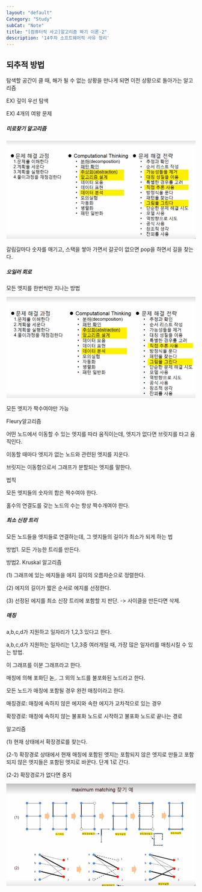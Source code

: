 ```yaml
---
layout: "default"
Category: "Study"
subCat: "Note"
title: "[컴퓨터적 사고]알고리즘 짜기 이론-2"
description: '14주차 소프트웨어적 사유 정리'
---
```



## 되추적 방법

탐색할 공간이 클 때, 해가 될 수 없는 상황을 만나게 되면 이전 상황으로 돌아가는 알고리즘

EX) 깊이 우선 탐색

EX) 4개의 여왕 문제


##### 미로찾기 알고리즘

![maze](/assets/Photo/maze.PNG)

갈림길마다 숫자를 매기고, 스택을 쌓아 가면서 갈곳이 없으면 pop을 하면서 길을 찾는다.


##### 오일러 회로

모든 엣지를 한번씩만 지나는 방법

![maze](/assets/Photo/olier.PNG)

모든 엣지가 짝수여야만 가능

Fleury알고리즘

어떤 노드에서 이동할 수 있는 엣지를 따라 움직이는데, 엣지가 없다면 브릿지를 타고 움직인다.

이동할 때마다 엣지가 없는 노드와 관련된 엣지를 지운다.

브릿지는 이동함으로서 그래프가 분할되는 엣지를 말한다.

법칙

모든 엣지들의 숫자의 합은 짝수여야 한다.

홀수의 연결도를 갖는 노드의 수는 항상 짝수개여야 한다.



##### 최소 신장 트리

모든 노드들을 엣지들로 연결하는데, 그 엣지들의 길이가 최소가 되게 하는 법

방법1. 모든 가능한 트리를 만든다.

방법2. Kruskal 알고리즘

(1) 그래프에 있는 에지들을 에지 길이의 오름차순으로 정렬한다.

(2) 에지의 길이가 짧은 순서로 에지를 선정한다.

(3) 선정된 에지를 최소 신장 트리에 포함할 지 판단. -> 사이클을 만든다면 삭제.


##### 매칭

a,b,c,d가 지원하고 일자리가 1,2,3 있다고 한다.

a,b,c,d가 지원하는 일자리는 1,2,3중 여러개일 때, 가장 많은 일자리를 매칭시킬 수 있는 방법.

이 그래프를 이분 그래프라고 한다.

매칭에 의해 포화딘 녿,. 그 외의 노드를 불포화된 노드라고 한다.

모든 노드가 매칭에 포함될 경우 완전 매칭이라고 한다.

매칭경로: 매칭에 속하지 않은 에지와 속한 에지가 교차적으로 있는 경우

확장경로: 매칭에 속하지 않는 불포화 노드로 시작하고 불포화 노드로 끝나는 경로

알고리즘

(1) 현재 상태에서 확장경로를 찾는다.

(2-1) 확장경로 상태에서 현재 매칭에 포함된 엣지는 포함되지 않은 엣지로 만들고 포함되지 않은 엣지들은 포함된 엣지로 바꾼다. 단계 1로 간다.

(2-2) 확장경로가 없다면 중지

![matcing](/assets/Photo/matching.PNG)
